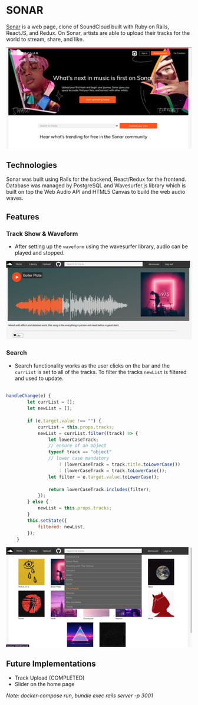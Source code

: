 SONAR
=====
[Sonar](https://appsonar.herokuapp.com/#/) is a web page, clone of SoundCloud built with Ruby on Rails, ReactJS, and Redux. On Sonar, artists are able to upload their tracks for the world to stream, share, and like. 

![Sonar Home Page](app/assets/images/homepage2.png "Sonar Home")


## Technologies

Sonar was built using Rails for the backend, React/Redux for the frontend. Database was managed by PostgreSQL and Wavesurfer.js library which is built on top the Web Audio API and HTML5 Canvas to build the web audio waves.

## Features

### Track Show & Waveform
<!-- waveform.jsx -->

* After setting up the `waveform` using the wavesurfer library, audio can be played and stopped.

![Sonar Track Page](app/assets/images/trackShow2.png "Sonar Track")


### Search
<!-- search.jsx -->

* Search functionality works as the user clicks on the bar and the `currList` is set to all of the tracks. To filter the tracks `newList` is filtered and used to update.

```javascript

handleChange(e) {
        let currList = [];
        let newList = [];

        if (e.target.value !== "") {
            currList = this.props.tracks;
            newList = currList.filter((track) => {
                let lowerCaseTrack;
                // ensure of an object
                typeof track == "object"
                // lower case mandatory
                    ? (lowerCaseTrack = track.title.toLowerCase())
                    : (lowerCaseTrack = track.toLowerCase());
                let filter = e.target.value.toLowerCase();

                return lowerCaseTrack.includes(filter);
            });
        } else {
            newList = this.props.tracks;
        }
        this.setState({
            filtered: newList,
        });
    }
```
![Sonar Tracks](app/assets/images/search2.png "Sonar Tracks")

## Future Implementations

* Track Upload (COMPLETED)
* Slider on the home page

_Note: docker-compose run, bundle exec rails server -p 3001_
